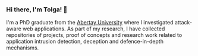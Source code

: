 ### Hi there, I'm Tolga! 👋

I'm a PhD graduate from the [Abertay University](https://rke.abertay.ac.uk/en/persons/tolga-%C3%BCnl%C3%BC) where I investigated attack-aware web applications. As part of my research, I have collected repositories of projects, proof of concepts and research work related to application intrusion detection, deception and defence-in-depth mechanisms.  

<!--
**tolgadevsec/tolgadevsec** is a ✨ _special_ ✨ repository because its `README.md` (this file) appears on your GitHub profile.

Here are some ideas to get you started:

- 🔭 I’m currently working on ...
- 🌱 I’m currently learning ...
- 👯 I’m looking to collaborate on ...
- 🤔 I’m looking for help with ...
- 💬 Ask me about ...
- 📫 How to reach me: ...
- 😄 Pronouns: ...
- ⚡ Fun fact: ...
-->
